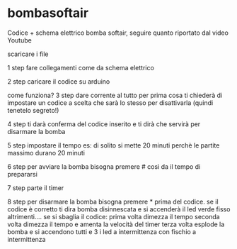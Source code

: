 # bombasoftair
Codice + schema elettrico bomba softair, seguire quanto riportato dal video Youtube

scaricare i file 

1 step 
fare collegamenti come da schema elettrico

2 step
caricare il codice su arduino

come funziona?
3 step
dare corrente al tutto
per prima cosa ti chiederà di impostare un codice a scelta che sarà lo stesso per disattivarla (quindi tenetelo segreto!)

4 step
ti darà conferma del codice inserito e ti dirà che servirà per disarmare la bomba

5 step
impostare il tempo es: di solito si mette 20 minuti perchè le partite massimo durano 20 minuti

6 step
per avviare la bomba bisogna premere # così da il tempo di prepararsi

7 step
parte il timer

8 step
per disarmare la bomba bisogna premere * prima del codice.
se il codice è corretto ti dira bomba disinnescata e si accenderà il led verde fisso altrimenti....
se si sbaglia il codice:
prima volta dimezza il tempo
seconda volta dimezza il tempo e amenta la velocità del timer
terza volta esplode la bomba e si accendono tutti e 3 i led a intermittenza con fischio a intermittenza


